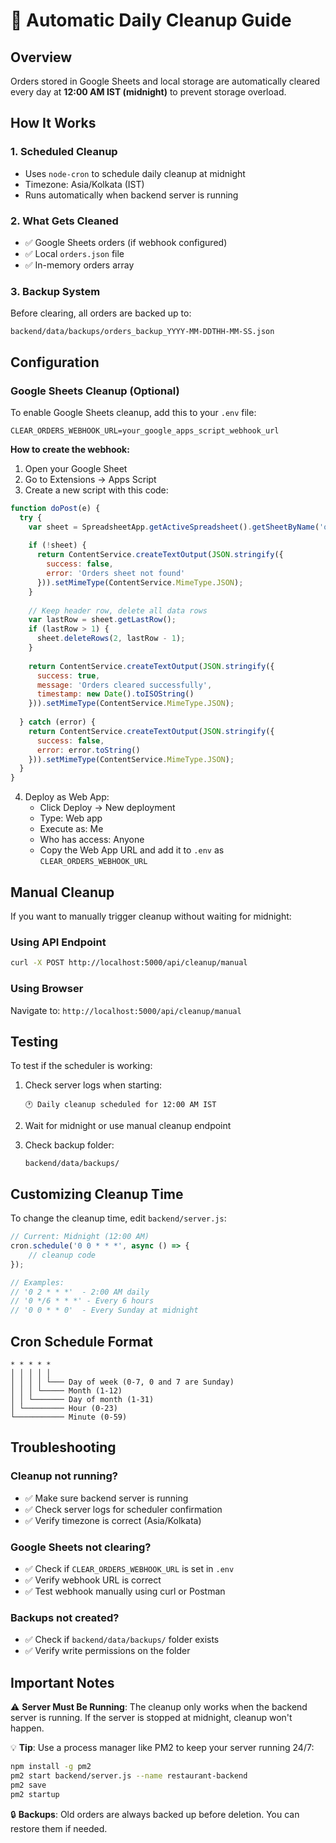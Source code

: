 # 🧹 Automatic Daily Cleanup Guide

## Overview
Orders stored in Google Sheets and local storage are automatically cleared every day at **12:00 AM IST (midnight)** to prevent storage overload.

## How It Works

### 1. **Scheduled Cleanup**
- Uses `node-cron` to schedule daily cleanup at midnight
- Timezone: Asia/Kolkata (IST)
- Runs automatically when backend server is running

### 2. **What Gets Cleaned**
- ✅ Google Sheets orders (if webhook configured)
- ✅ Local `orders.json` file
- ✅ In-memory orders array

### 3. **Backup System**
Before clearing, all orders are backed up to:
```
backend/data/backups/orders_backup_YYYY-MM-DDTHH-MM-SS.json
```

## Configuration

### Google Sheets Cleanup (Optional)
To enable Google Sheets cleanup, add this to your `.env` file:

```env
CLEAR_ORDERS_WEBHOOK_URL=your_google_apps_script_webhook_url
```

**How to create the webhook:**
1. Open your Google Sheet
2. Go to Extensions → Apps Script
3. Create a new script with this code:

```javascript
function doPost(e) {
  try {
    var sheet = SpreadsheetApp.getActiveSpreadsheet().getSheetByName('orders');
    
    if (!sheet) {
      return ContentService.createTextOutput(JSON.stringify({
        success: false,
        error: 'Orders sheet not found'
      })).setMimeType(ContentService.MimeType.JSON);
    }
    
    // Keep header row, delete all data rows
    var lastRow = sheet.getLastRow();
    if (lastRow > 1) {
      sheet.deleteRows(2, lastRow - 1);
    }
    
    return ContentService.createTextOutput(JSON.stringify({
      success: true,
      message: 'Orders cleared successfully',
      timestamp: new Date().toISOString()
    })).setMimeType(ContentService.MimeType.JSON);
    
  } catch (error) {
    return ContentService.createTextOutput(JSON.stringify({
      success: false,
      error: error.toString()
    })).setMimeType(ContentService.MimeType.JSON);
  }
}
```

4. Deploy as Web App:
   - Click Deploy → New deployment
   - Type: Web app
   - Execute as: Me
   - Who has access: Anyone
   - Copy the Web App URL and add it to `.env` as `CLEAR_ORDERS_WEBHOOK_URL`

## Manual Cleanup

If you want to manually trigger cleanup without waiting for midnight:

### Using API Endpoint
```bash
curl -X POST http://localhost:5000/api/cleanup/manual
```

### Using Browser
Navigate to: `http://localhost:5000/api/cleanup/manual`

## Testing

To test if the scheduler is working:

1. Check server logs when starting:
   ```
   🕐 Daily cleanup scheduled for 12:00 AM IST
   ```

2. Wait for midnight or use manual cleanup endpoint

3. Check backup folder:
   ```
   backend/data/backups/
   ```

## Customizing Cleanup Time

To change the cleanup time, edit `backend/server.js`:

```javascript
// Current: Midnight (12:00 AM)
cron.schedule('0 0 * * *', async () => {
    // cleanup code
});

// Examples:
// '0 2 * * *'  - 2:00 AM daily
// '0 */6 * * *' - Every 6 hours
// '0 0 * * 0'  - Every Sunday at midnight
```

## Cron Schedule Format
```
* * * * *
│ │ │ │ │
│ │ │ │ └─── Day of week (0-7, 0 and 7 are Sunday)
│ │ │ └───── Month (1-12)
│ │ └─────── Day of month (1-31)
│ └───────── Hour (0-23)
└─────────── Minute (0-59)
```

## Troubleshooting

### Cleanup not running?
- ✅ Make sure backend server is running
- ✅ Check server logs for scheduler confirmation
- ✅ Verify timezone is correct (Asia/Kolkata)

### Google Sheets not clearing?
- ✅ Check if `CLEAR_ORDERS_WEBHOOK_URL` is set in `.env`
- ✅ Verify webhook URL is correct
- ✅ Test webhook manually using curl or Postman

### Backups not created?
- ✅ Check if `backend/data/backups/` folder exists
- ✅ Verify write permissions on the folder

## Important Notes

⚠️ **Server Must Be Running**: The cleanup only works when the backend server is running. If the server is stopped at midnight, cleanup won't happen.

💡 **Tip**: Use a process manager like PM2 to keep your server running 24/7:
```bash
npm install -g pm2
pm2 start backend/server.js --name restaurant-backend
pm2 save
pm2 startup
```

🔒 **Backups**: Old orders are always backed up before deletion. You can restore them if needed.
